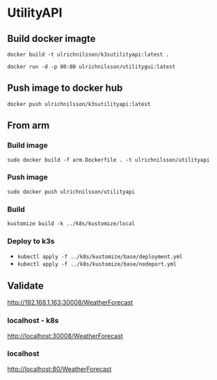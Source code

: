 # UtilityAPI

## Build docker imagte

`docker build -t ulrichnilsson/k3sutilityapi:latest .`

`docker run -d -p 80:80 ulrichnilsson/utilitygui:latest`

## Push image to docker hub

`docker push ulrichnilsson/k3sutilityapi:latest`

## From arm

### Build image

`sudo docker build -f arm.Dockerfile . -t ulrichnilsson/utilityapi`

### Push image

`sudo docker push ulrichnilsson/utilityapi`

### Build

`kustomize build -k ../k8s/kustomize/local`

### Deploy to k3s

* `kubectl apply -f ../k8s/kustomize/base/deployment.yml`
* `kubectl apply -f ../k8s/kustomize/base/nodeport.yml`

## Validate

<http://192.168.1.163:30008/WeatherForecast>

### localhost - k8s

<http://localhost:30008/WeatherForecast>

### localhost

<http://localhost:80/WeatherForecast>
